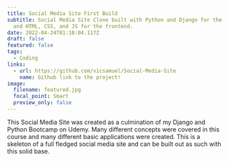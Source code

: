 ```yaml
---
title: Social Media Site First Build
subtitle: Social Media Site Clone built with Python and Django for the backend
  and HTML, CSS, and JS for the frontend.
date: 2022-04-24T01:10:04.117Z
draft: false
featured: false
tags:
  - Coding
links:
  - url: https://github.com/vicsamuel/Social-Media-Site
    name: Github link to the project!
image:
  filename: featured.jpg
  focal_point: Smart
  preview_only: false
---
```

This Social Media Site was created as a culmination of my Django and Python Bootcamp on Udemy. Many different concepts were covered in this course and many different basic applications were created. This is a skeleton of a full fledged social media site and can be built out as such with this solid base.